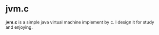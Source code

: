 # jvm.c

**jvm.c** is a simple java virtual machine implement by c. I design it for study and enjoying. 